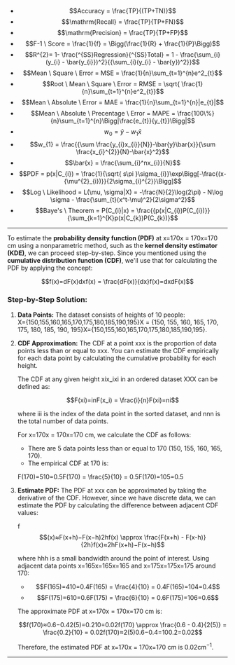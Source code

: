 - $$Accuracy = \frac{TP}{(TP+TN)}$$
- $$\mathrm{Recall} = \frac{TP}{TP+FN}$$
- $$\mathrm{Precision} = \frac{TP}{TP+FP}$$
- $$F-1 \  Score = \frac{1}{f} = \Bigg(\frac{1}{R} + \frac{1}{P}\Bigg)$$
- $$R^{2}= 1- \frac{^{SS}Regression}{^{SS}Total} = 1 - \frac{\sum_{i} (y_{i} - \bar{y_{i}})^2}{{\sum_{i}(y_{i} - \bar{y})^2}}$$
- $$Mean \ Square \ Error = MSE = \frac{1}{n}\sum_{t=1}^{n}e^2_{t}$$
- $$Root \ Mean \ Square \ Error = RMSE = \sqrt{ \frac{1}{n}\sum_{t=1}^{n}e^2_{t}}$$
- $$Mean \ Absolute \ Error = MAE = \frac{1}{n}\sum_{t=1}^{n}|e_{t}|$$
- $$Mean \ Absolute \ Precentage \ Error = MAPE = \frac{100\%}{n}\sum_{t=1}^{n}\Bigg|\frac{e_{t}}{y_{t}}\Bigg|$$
- $$w_{0} = \bar{y} - w_{1}\bar{x}$$
- $$w_{1} = \frac{{\sum \frac{y_{i}x_{i}}{N}}-\bar{y}\bar{x}}{\sum \frac{x_{i}^{2}}{N}-\bar{x}^2}$$
- $$\bar{x} = \frac{\sum_{i}^nx_{i}}{N}$$
- $$PDF = p(x|C_{i}) = \frac{1}{\sqrt{ s\pi }\sigma_{i}}\exp\Bigg[-\frac{(x-{\mu^{2}_{i})}}{2\sigma_{i}^{2}}\Bigg]$$
- $$Log \ Likelihood = L(\mu, \sigma|X) = -\frac{N}{2}\log(2\pi) - N\log \sigma - \frac{\sum_{t}(x^t-\mu)^2}{2\sigma^2}$$
- $$Baye's \ Theorem = P(C_{i}|x) = \frac{{p(x|C_{i})P(C_{i})}}{\sum_{k=1}^{K}p(x|C_{k})P(C_{k})}$$

---
To estimate the **probability density function (PDF)** at x=170x = 170x=170 cm using a nonparametric method, such as the **kernel density estimator (KDE)**, we can proceed step-by-step. Since you mentioned using the **cumulative distribution function (CDF)**, we'll use that for calculating the PDF by applying the concept:

$$f(x)=dF(x)dxf(x) = \frac{dF(x)}{dx}f(x)=dxdF(x)​$$

### Step-by-Step Solution:

1. **Data Points:** The dataset consists of heights of 10 people:  
    X={150,155,160,165,170,175,180,185,190,195}X = \{150, 155, 160, 165, 170, 175, 180, 185, 190, 195\}X={150,155,160,165,170,175,180,185,190,195}.
    
2. **CDF Approximation:** The CDF at a point xxx is the proportion of data points less than or equal to xxx. You can estimate the CDF empirically for each data point by calculating the cumulative probability for each height.
    
    The CDF at any given height xix_ixi​ in an ordered dataset XXX can be defined as:
    
    $$F(xi)=inF(x_i) = \frac{i}{n}F(xi​)=ni​$$
    
    where iii is the index of the data point in the sorted dataset, and nnn is the total number of data points.
    
    For x=170x = 170x=170 cm, we calculate the CDF as follows:
    
    - There are 5 data points less than or equal to 170 (150, 155, 160, 165, 170).
    - The empirical CDF at 170 is:
    
    F(170)=510=0.5F(170) = \frac{5}{10} = 0.5F(170)=105​=0.5
3. **Estimate PDF:** The PDF at xxx can be approximated by taking the derivative of the CDF. However, since we have discrete data, we can estimate the PDF by calculating the difference between adjacent CDF values:
    
    f$$(x)≈F(x+h)−F(x−h)2hf(x) \approx \frac{F(x+h) - F(x-h)}{2h}f(x)≈2hF(x+h)−F(x−h)​$$
    
    where hhh is a small bandwidth around the point of interest. Using adjacent data points x=165x=165x=165 and x=175x=175x=175 around 170:
    
    - $$F(165)=410=0.4F(165) = \frac{4}{10} = 0.4F(165)=104​=0.4$$
    - $$F(175)=610=0.6F(175) = \frac{6}{10} = 0.6F(175)=106​=0.6$$
    
    The approximate PDF at x=170x = 170x=170 cm is:
    
    $$f(170)≈0.6−0.42(5)=0.210=0.02f(170) \approx \frac{0.6 - 0.4}{2(5)} = \frac{0.2}{10} = 0.02f(170)≈2(5)0.6−0.4​=100.2​=0.02$$
    
    Therefore, the estimated PDF at x=170x = 170x=170 cm is $0.02\text{cm}^{-1}.$
    
---
